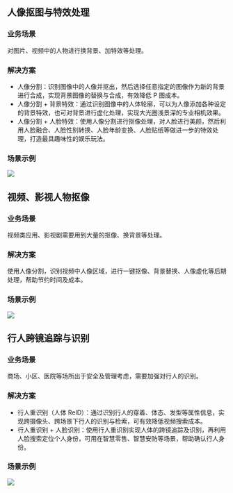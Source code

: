## 人像抠图与特效处理
### 业务场景
对图片、视频中的人物进行换背景、加特效等处理。
### 解决方案
- 人像分割：识别图像中的人像并抠出，然后选择任意指定的图像作为新的背景进行合成，实现背景图像的替换与合成，有效降低 P 图成本。
- 人像分割 + 背景特效：通过识别图像中的人体轮廓，可以为人像添加各种设定的背景特效，也可对背景进行虚化处理，实现大光圈浅景深的专业相机效果。
- 人像分割 + 人脸特效：使用人像分割进行抠像处理，对人脸进行美颜，然后利用人脸融合、人脸性别转换、人脸年龄变换、人脸贴纸等做进一步的特效处理，打造最具趣味性的娱乐玩法。

### 场景示例
![](https://main.qcloudimg.com/raw/04f0b9ce65cf14a1a3cda327caeaff5d.png)

## 视频、影视人物抠像
### 业务场景
视频类应用、影视剧需要用到大量的抠像、换背景等处理。
### 解决方案
使用人像分割，识别视频中人像区域，进行一键抠像、背景替换、人像虚化等后期处理，帮助节约时间及成本。

### 场景示例
![](https://main.qcloudimg.com/raw/2e6033b706e237377233c8a6c7bea9a8.png)

## 行人跨镜追踪与识别
### 业务场景
商场、小区、医院等场所出于安全及管理考虑，需要加强对行人的识别。
### 解决方案
- 行人重识别（人体 ReID）：通过识别行人的穿着、体态、发型等属性信息，实现跨摄像头、跨场景下行人的识别与检索，可有效降低视频搜索成本。 
- 行人重识别 + 人脸识别：使用行人重识别实现人体的跨镜追踪及识别，再利用人脸搜索定位个人身份，可用在智慧零售、智慧安防等场景，帮助确认行人身份。

### 场景示例
![](https://main.qcloudimg.com/raw/90e4ec23daa7bc11d0ade52a2b68e2d2.png)

